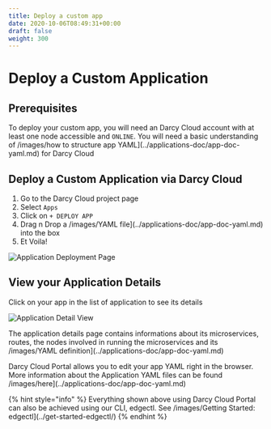 ```yaml
---
title: Deploy a custom app
date: 2020-10-06T08:49:31+00:00
draft: false
weight: 300
---
```


# Deploy a Custom Application

## Prerequisites

To deploy your custom app, you will need an Darcy Cloud account with at least one node accessible and `ONLINE`. You will need a basic understanding of /images/how to structure app YAML](../applications-doc/app-doc-yaml.md) for Darcy Cloud

## Deploy a Custom Application via Darcy Cloud

1. Go to the Darcy Cloud project page
2. Select `Apps`
3. Click on `+ DEPLOY APP`
4. Drag n Drop a /images/YAML file](../applications-doc/app-doc-yaml.md) into the box
5. Et Voila!

![Application Deployment Page](../../assets/cloud-deploy-demo.png)

## View your Application Details

Click on your app in the list of application to see its details

![Application Detail View](../../assets/18done.png)

The application details page contains informations about its microservices, routes, the nodes involved in running the microservices and its /images/YAML definition](../applications-doc/app-doc-yaml.md)

Darcy Cloud Portal allows you to edit your app YAML right in the browser. More information about the Application YAML files can be found /images/here](../applications-doc/app-doc-yaml.md)

{% hint style="info" %}
Everything shown above using Darcy Cloud Portal can also be achieved using our CLI, edgectl. See /images/Getting Started: edgectl](../get-started-edgectl/)
{% endhint %}
